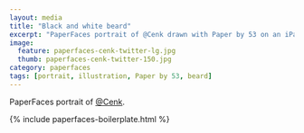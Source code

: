 ```yaml
---
layout: media
title: "Black and white beard"
excerpt: "PaperFaces portrait of @Cenk drawn with Paper by 53 on an iPad."
image: 
  feature: paperfaces-cenk-twitter-lg.jpg
  thumb: paperfaces-cenk-twitter-150.jpg
category: paperfaces
tags: [portrait, illustration, Paper by 53, beard]
---
```


PaperFaces portrait of [@Cenk](http://twitter.com/Cenk).

{% include paperfaces-boilerplate.html %}